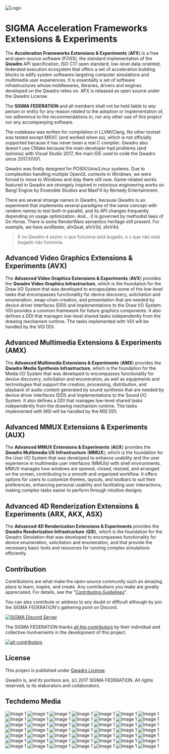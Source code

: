 ![Logo](doc/qwadro-banner-2048x520-bg-t.png)

# SIGMA Acceleration Frameworks Extensions & Experiments
The **Acceleration Frameworks Extensions & Experiments** (**AFX**) is a free and open-source software (FOSS), the standard implementation of the **Qwadro** API specification, ISO C17 open standard, low-level data-oriented, federated execution ecosystem that offers a set of acceleration building blocks to edify system softwares targeting computer simulations and multimedia user experiences. It is essentially a set of software infrastructures whose middlewares, libraries, drivers and engines developed on the Qwadro relies on. AFX is released as open source under the Qwadro License.

The **SIGMA FEDERATION** and all members shall not be held liable to any person or entity for any reason related to the adoption or implementation of, nor adherence to the recommendations in, nor any other use of this project nor any accompanying software.

The codebase was written for compilation in LLVM/Clang. No other toolset was tested except MSVC (and worked when so), which is not officially supported because it has never been a real C compiler. Qwadro also doesn't use CMake because the main developer had problems (and laziness) with Visual Studio 2017, the main IDE used to code the Qwadro since 2017/01/01.

Qwadro was firstly designed for POSIX/Unix/Linux systems. Due to complexities handling multiple OpenGL contexts in Windows, we were forced to move to Windows and stay there still now. Game-related works featured in Qwadro are strongely inspired in notorious engineering works on Bang! Engine by Ensemble Studios and MaxFX by Remedy Entertainment.

There are several strange names in Qwadro, because Qwadro is an experiment that implements several paradigms of the same concept with random names to test both in parallel, and its API changes frequently depending on usage optimization. And... it is governed by methodist laws of Go Horse.
There is some RenderWare semantics heritage still present. For example, we have avxRaster, afxQuat, afxV3d, afxV4d.

> E no Qwadro é assim: o que funciona está bugado, e o que não está bugado não funciona.

## Advanced Video Graphics Extensions & Experiments (AVX)
The **Advanced Video Graphics Extensions & Experiments** (**AVX**) provides the **Qwadro Video Graphics Infrastructure**, which is the foundation for the Draw I/O System that was developed to encapsulates some of the low-level tasks that encompasses functionality for device discovery, solicitation and enumeration, swap-chain creation, and presentation that are needed by device driver interfaces (DDI) and implementations to the Draw I/O System. VGI provides a common framework for future graphics components. It also defines a DDI that manages low-level shared tasks independently from the drawing mechanism runtime. The tasks implemented with VGI will be handled by the VGI DDI.

## Advanced Multimedia Extensions & Experiments (AMX)
The **Advanced Multimedia Extensions & Experiments** (**AMX**) provides the **Qwadro Media Synthesis Infrastructure**, which is the foundation for the Media I/O System that was developed to encompasses functionality for device discovery, solicitation and enumeration, as well as equipments and technologies that support the creation, processing, distribution, and playback of audio content generated by sound synthesis that are needed by device driver interfaces (DDI) and implementations to the Sound I/O System. It also defines a DDI that manages low-level shared tasks independently from the drawing mechanism runtime. The tasks implemented with MSI will be handled by the MSI DDI.

## Advanced MMUX Extensions & Experiments (AUX)
The **Advanced MMUX Extensions & Experiments** (**AUX**) provides the **Qwadro Multimedia UX Infrastructure** (**MMUX**), which is the foundation for the User I/O System that was developed to enhance usability and the user experience in multimedia user interfaces (MMUIs) with shell environments. MMUX manages how windows are opened, closed, resized, and arranged on the screen, contributing to a smooth and organized workflow. It offers options for users to customize themes, layouts, and toolbars to suit their preferences, enhancing personal usability and facilitating user interactions, making complex tasks easier to perform through intuitive designs.

## Advanced 4D Renderization Extensions & Experiments (ARX, AKX, ASX)
The **Advanced 4D Renderization Extensions & Experiments** provides the **Qwadro Renderization Infrastructure** (**QSI**), which is the foundation for the Qwadro Simulation that was developed to encompasses functionality for device enumeration, solicitation and enumeration, and that provide the necessary basic tools and resources for running complex simulations efficiently.

## Contribution

Contributions are what make the open-source community such an amazing place to learn, inspire, and create. Any contributions you make are greatly appreciated. For details, see the "[Contributing Guidelines][contribute-guide]".

You can also contribute or address to any doubt or difficult although by join the SIGMA FEDERATION's gathering point on Discord.

[![SIGMA Discord Server](https://discord.com/api/guilds/349379672351571969/widget.png?style=banner2)](https://sigmaco.org/discord)

The SIGMA FEDERATION thanks [all the contributors][contributors] by their individual and collective involvements in the development of this project.

[![all-contributors](https://contrib.rocks/image?repo=sigmaco/afx&columns=16)][contributors]

## License

This project is published under [Qwadro License][license].

Qwadro is, and its portions are, (c) 2017 SIGMA FEDERATION. All rights reserved; to its elaborators and collaborators.

[license]: https://github.com/sigmaco/afx/blob/master/LICENSE.txt
[contributors]: https://github.com/sigmaco/afx/graphs/contributors
[contribute-guide]: https://github.com/sigmaco/afx/blob/master/docs/CONTRIBUTING.md

## Techdemo Media

![Image 1](doc/img/ScreenShot_20200401222851.png)
![Image 1](doc/img/ScreenShot_20200322030852.png)
![Image 1](doc/img/ScreenShot_20200314032422.png)
![Image 1](doc/img/ScreenShot_20200314032338.png)
![Image 1](doc/img/ScreenShot_20200314032134.png)
![Image 1](doc/img/ScreenShot_20200314032048.png)
![Image 1](doc/img/ScreenShot_20200228000223.png)
![Image 1](doc/img/ScreenShot_20191117124129.png)
![Image 1](doc/img/ScreenShot_20191014011409.png)
![Image 1](doc/img/ScreenShot_20191005214808.png)
![Image 1](doc/img/ScreenShot_20191003014004.png)
![Image 1](doc/img/ScreenShot_20191003013922.png)
![Image 1](doc/img/ScreenShot_20191003013841.png)
![Image 1](doc/img/ScreenShot_20191003013830.png)
![Image 1](doc/img/ScreenShot_20190912204603.png)
![Image 1](doc/img/ScreenShot_20190912204537.png)
![Image 1](doc/img/ScreenShot_20190912204452.png)
![Image 1](doc/img/ScreenShot_20190912204331.png)
![Image 1](doc/img/ScreenShot_20190912204311.png)
![Image 1](doc/img/unknown%20(32).png)
![Image 1](doc/img/unknown%20(31).png)
![Image 1](doc/img/unknown%20(29).png)
![Image 1](doc/img/unknown%20(28).png)
![Image 1](doc/img/unknown%20(27).png)
![Image 1](doc/img/unknown%20(26).png)
![Image 1](doc/img/unknown%20(25).png)
![Image 1](doc/img/unknown%20(24).png)
![Image 1](doc/img/unknown%20(23).png)
![Image 1](doc/img/unknown%20(22).png)
![Image 1](doc/img/unknown%20(21).png)
![Image 1](doc/img/unknown%20(20).png)
![Image 1](doc/img/unknown%20(19).png)
![Image 1](doc/img/unknown%20(18).png)
![Image 1](doc/img/unknown%20(17).png)
![Image 1](doc/img/unknown%20(16).png)
![Image 1](doc/img/unknown%20(15).png)
![Image 1](doc/img/unknown%20(14).png)
![Image 1](doc/img/unknown%20(13).png)
![Image 1](doc/img/unknown%20(12).png)
![Image 1](doc/img/unknown%20(11).png)
![Image 1](doc/img/unknown%20(10).png)
![Image 1](doc/img/unknown%20(9).png)
![Image 1](doc/img/unknown%20(8).png)
![Image 1](doc/img/unknown%20(7).png)
![Image 1](doc/img/unknown%20(6).png)
![Image 1](doc/img/unknown%20(5).png)
![Image 1](doc/img/unknown%20(4).png)
![Image 1](doc/img/unknown%20(3).png)
![Image 1](doc/img/unknown%20(2).png)
